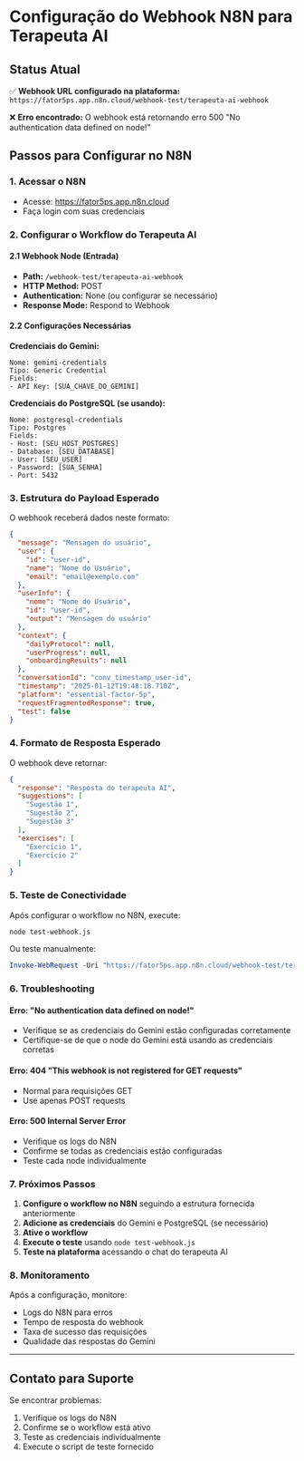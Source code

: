 # Configuração do Webhook N8N para Terapeuta AI

## Status Atual
✅ **Webhook URL configurado na plataforma:** `https://fator5ps.app.n8n.cloud/webhook-test/terapeuta-ai-webhook`

❌ **Erro encontrado:** O webhook está retornando erro 500 "No authentication data defined on node!"

## Passos para Configurar no N8N

### 1. Acessar o N8N
- Acesse: https://fator5ps.app.n8n.cloud
- Faça login com suas credenciais

### 2. Configurar o Workflow do Terapeuta AI

#### 2.1 Webhook Node (Entrada)
- **Path:** `/webhook-test/terapeuta-ai-webhook`
- **HTTP Method:** POST
- **Authentication:** None (ou configurar se necessário)
- **Response Mode:** Respond to Webhook

#### 2.2 Configurações Necessárias

**Credenciais do Gemini:**
```
Nome: gemini-credentials
Tipo: Generic Credential
Fields:
- API Key: [SUA_CHAVE_DO_GEMINI]
```

**Credenciais do PostgreSQL (se usando):**
```
Nome: postgresql-credentials
Tipo: Postgres
Fields:
- Host: [SEU_HOST_POSTGRES]
- Database: [SEU_DATABASE]
- User: [SEU_USER]
- Password: [SUA_SENHA]
- Port: 5432
```

### 3. Estrutura do Payload Esperado

O webhook receberá dados neste formato:

```json
{
  "message": "Mensagem do usuário",
  "user": {
    "id": "user-id",
    "name": "Nome do Usuário",
    "email": "email@exemplo.com"
  },
  "userInfo": {
    "nome": "Nome do Usuário",
    "id": "user-id",
    "output": "Mensagem do usuário"
  },
  "context": {
    "dailyProtocol": null,
    "userProgress": null,
    "onboardingResults": null
  },
  "conversationId": "conv_timestamp_user-id",
  "timestamp": "2025-01-12T19:48:18.710Z",
  "platform": "essential-factor-5p",
  "requestFragmentedResponse": true,
  "test": false
}
```

### 4. Formato de Resposta Esperado

O webhook deve retornar:

```json
{
  "response": "Resposta do terapeuta AI",
  "suggestions": [
    "Sugestão 1",
    "Sugestão 2",
    "Sugestão 3"
  ],
  "exercises": [
    "Exercício 1",
    "Exercício 2"
  ]
}
```

### 5. Teste de Conectividade

Após configurar o workflow no N8N, execute:

```bash
node test-webhook.js
```

Ou teste manualmente:

```powershell
Invoke-WebRequest -Uri "https://fator5ps.app.n8n.cloud/webhook-test/terapeuta-ai-webhook" -Method POST -Headers @{"Content-Type"="application/json"} -Body '{"test": true, "message": "Olá, teste de conexão", "user": {"id": "test", "name": "Teste", "email": "test@test.com"}}'
```

### 6. Troubleshooting

#### Erro: "No authentication data defined on node!"
- Verifique se as credenciais do Gemini estão configuradas corretamente
- Certifique-se de que o node do Gemini está usando as credenciais corretas

#### Erro: 404 "This webhook is not registered for GET requests"
- Normal para requisições GET
- Use apenas POST requests

#### Erro: 500 Internal Server Error
- Verifique os logs do N8N
- Confirme se todas as credenciais estão configuradas
- Teste cada node individualmente

### 7. Próximos Passos

1. **Configure o workflow no N8N** seguindo a estrutura fornecida anteriormente
2. **Adicione as credenciais** do Gemini e PostgreSQL (se necessário)
3. **Ative o workflow**
4. **Execute o teste** usando `node test-webhook.js`
5. **Teste na plataforma** acessando o chat do terapeuta AI

### 8. Monitoramento

Após a configuração, monitore:
- Logs do N8N para erros
- Tempo de resposta do webhook
- Taxa de sucesso das requisições
- Qualidade das respostas do Gemini

---

## Contato para Suporte

Se encontrar problemas:
1. Verifique os logs do N8N
2. Confirme se o workflow está ativo
3. Teste as credenciais individualmente
4. Execute o script de teste fornecido